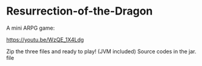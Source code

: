 # Resurrection-of-the-Dragon
A mini ARPG game:

https://youtu.be/WzQE_1X4Ldg

Zip the three files and ready to play! (JVM included)
Source codes in the jar. file
